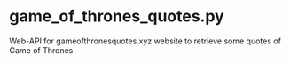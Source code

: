 # game_of_thrones_quotes.py
Web-API for gameofthronesquotes.xyz website to retrieve some quotes of Game of Thrones
